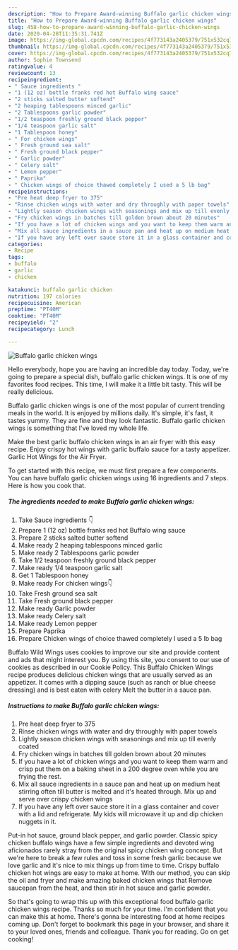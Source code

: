 ```yaml
---
description: "How to Prepare Award-winning Buffalo garlic chicken wings"
title: "How to Prepare Award-winning Buffalo garlic chicken wings"
slug: 458-how-to-prepare-award-winning-buffalo-garlic-chicken-wings
date: 2020-04-28T11:35:31.741Z
image: https://img-global.cpcdn.com/recipes/4f773143a2405379/751x532cq70/buffalo-garlic-chicken-wings-recipe-main-photo.jpg
thumbnail: https://img-global.cpcdn.com/recipes/4f773143a2405379/751x532cq70/buffalo-garlic-chicken-wings-recipe-main-photo.jpg
cover: https://img-global.cpcdn.com/recipes/4f773143a2405379/751x532cq70/buffalo-garlic-chicken-wings-recipe-main-photo.jpg
author: Sophie Townsend
ratingvalue: 4
reviewcount: 13
recipeingredient:
- " Sauce ingredients "
- "1 (12 oz) bottle franks red hot Buffalo wing sauce"
- "2 sticks salted butter softend"
- "2 heaping tablespoons minced garlic"
- "2 Tablespoons garlic powder"
- "1/2 teaspoon freshly ground black pepper"
- "1/4 teaspoon garlic salt"
- "1 Tablespoon honey"
- " For chicken wings"
- " Fresh ground sea salt"
- " Fresh ground black pepper"
- " Garlic powder"
- " Celery salt"
- " Lemon pepper"
- " Paprika"
- " Chicken wings of choice thawed completely I used a 5 lb bag"
recipeinstructions:
- "Pre heat deep fryer to 375"
- "Rinse chicken wings with water and dry throughly with paper towels"
- "Lightly season chicken wings with seasonings and mix up till evenly coated"
- "Fry chicken wings in batches till golden brown about 20 minutes"
- "If you have a lot of chicken wings and you want to keep them warm and crisp put them on a baking sheet in a 200 degree oven while you are frying the rest."
- "Mix all sauce ingredients in a sauce pan and heat up on medium heat stirring often till butter is melted and it&#39;s heated through. Mix up and serve over crispy chicken wings"
- "If you have any left over sauce store it in a glass container and cover with a lid and refrigerate. My kids will microwave it up and dip chicken nuggets in it."
categories:
- Recipe
tags:
- buffalo
- garlic
- chicken

katakunci: buffalo garlic chicken 
nutrition: 197 calories
recipecuisine: American
preptime: "PT40M"
cooktime: "PT40M"
recipeyield: "2"
recipecategory: Lunch

---
```



![Buffalo garlic chicken wings](https://img-global.cpcdn.com/recipes/4f773143a2405379/751x532cq70/buffalo-garlic-chicken-wings-recipe-main-photo.jpg)

Hello everybody, hope you are having an incredible day today. Today, we're going to prepare a special dish, buffalo garlic chicken wings. It is one of my favorites food recipes. This time, I will make it a little bit tasty. This will be really delicious.

Buffalo garlic chicken wings is one of the most popular of current trending meals in the world. It is enjoyed by millions daily. It's simple, it's fast, it tastes yummy. They are fine and they look fantastic. Buffalo garlic chicken wings is something that I've loved my whole life.

Make the best garlic buffalo chicken wings in an air fryer with this easy recipe. Enjoy crispy hot wings with garlic buffalo sauce for a tasty appetizer. Garlic Hot Wings for the Air Fryer.


To get started with this recipe, we must first prepare a few components. You can have buffalo garlic chicken wings using 16 ingredients and 7 steps. Here is how you cook that.

##### The ingredients needed to make Buffalo garlic chicken wings:

1. Take  Sauce ingredients 👇
1. Prepare 1 (12 oz) bottle franks red hot Buffalo wing sauce
1. Prepare 2 sticks salted butter softend
1. Make ready 2 heaping tablespoons minced garlic
1. Make ready 2 Tablespoons garlic powder
1. Take 1/2 teaspoon freshly ground black pepper
1. Make ready 1/4 teaspoon garlic salt
1. Get 1 Tablespoon honey
1. Make ready  For chicken wings👇
1. Take  Fresh ground sea salt
1. Take  Fresh ground black pepper
1. Make ready  Garlic powder
1. Make ready  Celery salt
1. Make ready  Lemon pepper
1. Prepare  Paprika
1. Prepare  Chicken wings of choice thawed completely I used a 5 lb bag


Buffalo Wild Wings uses cookies to improve our site and provide content and ads that might interest you. By using this site, you consent to our use of cookies as described in our Cookie Policy. This Buffalo Chicken Wings recipe produces delicious chicken wings that are usually served as an appetizer. It comes with a dipping sauce (such as ranch or blue cheese dressing) and is best eaten with celery Melt the butter in a sauce pan. 

##### Instructions to make Buffalo garlic chicken wings:

1. Pre heat deep fryer to 375
1. Rinse chicken wings with water and dry throughly with paper towels
1. Lightly season chicken wings with seasonings and mix up till evenly coated
1. Fry chicken wings in batches till golden brown about 20 minutes
1. If you have a lot of chicken wings and you want to keep them warm and crisp put them on a baking sheet in a 200 degree oven while you are frying the rest.
1. Mix all sauce ingredients in a sauce pan and heat up on medium heat stirring often till butter is melted and it&#39;s heated through. Mix up and serve over crispy chicken wings
1. If you have any left over sauce store it in a glass container and cover with a lid and refrigerate. My kids will microwave it up and dip chicken nuggets in it.


Put-in hot sauce, ground black pepper, and garlic powder. Classic spicy chicken buffalo wings have a few simple ingredients and devoted wing aficionados rarely stray from the original spicy chicken wing concept. But we&#39;re here to break a few rules and toss in some fresh garlic because we love garlic and it&#39;s nice to mix things up from time to time. Crispy buffalo chicken hot wings are easy to make at home. With our method, you can skip the oil and fryer and make amazing baked chicken wings that Remove saucepan from the heat, and then stir in hot sauce and garlic powder. 

So that's going to wrap this up with this exceptional food buffalo garlic chicken wings recipe. Thanks so much for your time. I'm confident that you can make this at home. There's gonna be interesting food at home recipes coming up. Don't forget to bookmark this page in your browser, and share it to your loved ones, friends and colleague. Thank you for reading. Go on get cooking!

